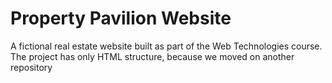 # Property Pavilion Website
A fictional real estate website built as part of the Web Technologies course. The project has only HTML structure, because we moved on another repository

